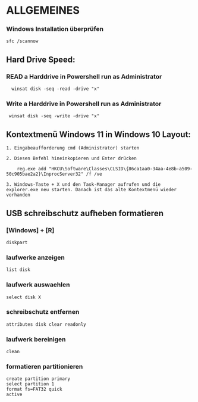 # ALLGEMEINES ##


### Windows Installation überprüfen
	sfc /scannow


## Hard Drive Speed:

### READ a Harddrive in Powershell run as Administrator
        
      winsat disk -seq -read -drive "x"

### Write a Harddrive in Powershell run as Administrator
  
     winsat disk -seq -write -drive "x"


## Kontextmenü Windows 11 in Windows 10 Layout:

    1. Eingabeaufforderung cmd (Administrator) starten
  
    2. Diesen Befehl hineinkopieren und Enter drücken

        reg.exe add "HKCU\Software\Classes\CLSID\{86ca1aa0-34aa-4e8b-a509-50c905bae2a2}\InprocServer32" /f /ve

    3. Windows-Taste + X und den Task-Manager aufrufen und die explorer.exe neu starten. Danach ist das alte Kontextmenü wieder vorhanden


## USB schreibschutz aufheben formatieren

### [Windows] + [R]
	diskpart

### laufwerke anzeigen
	list disk

### laufwerk auswaehlen
	select disk X

### schreibschutz entfernen
	attributes disk clear readonly
	
### laufwerk bereinigen
	clean
	
### formatieren partitionieren
	create partition primary
	select partition 1
	format fs=FAT32 quick
	active


